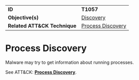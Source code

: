 |||
|---------|------------------------|
|**ID**|**T1057**|
|**Objective(s)**|[Discovery](../discovery)|
|**Related ATT&CK Technique**|[Process Discovery](https://attack.mitre.org/techniques/T1057)|


Process Discovery
=================
Malware may try to get information about running processes. 

See ATT&CK: [**Process Discovery**](https://attack.mitre.org/techniques/T1057).